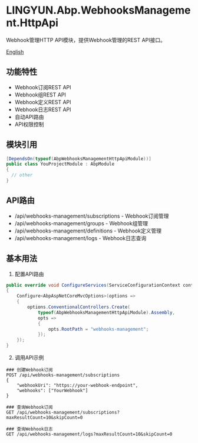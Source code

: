 # LINGYUN.Abp.WebhooksManagement.HttpApi

Webhook管理HTTP API模块，提供Webhook管理的REST API接口。

[English](README.EN.md)

## 功能特性

* Webhook订阅REST API
* Webhook组REST API
* Webhook定义REST API
* Webhook日志REST API
* 自动API路由
* API权限控制

## 模块引用

```csharp
[DependsOn(typeof(AbpWebhooksManagementHttpApiModule))]
public class YouProjectModule : AbpModule
{
  // other
}
```

## API路由

* /api/webhooks-management/subscriptions - Webhook订阅管理
* /api/webhooks-management/groups - Webhook组管理
* /api/webhooks-management/definitions - Webhook定义管理
* /api/webhooks-management/logs - Webhook日志查询

## 基本用法

1. 配置API路由
```csharp
public override void ConfigureServices(ServiceConfigurationContext context)
{
    Configure<AbpAspNetCoreMvcOptions>(options =>
    {
        options.ConventionalControllers.Create(
            typeof(AbpWebhooksManagementHttpApiModule).Assembly,
            opts =>
            {
                opts.RootPath = "webhooks-management";
            });
    });
}
```

2. 调用API示例
```http
### 创建Webhook订阅
POST /api/webhooks-management/subscriptions
{
    "webhookUri": "https://your-webhook-endpoint",
    "webhooks": ["YourWebhook"]
}

### 查询Webhook订阅
GET /api/webhooks-management/subscriptions?maxResultCount=10&skipCount=0

### 查询Webhook日志
GET /api/webhooks-management/logs?maxResultCount=10&skipCount=0
```
